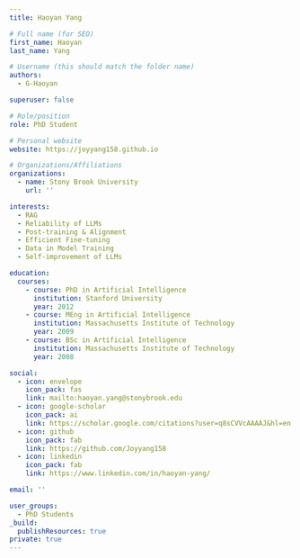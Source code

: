 ```yaml
---
title: Haoyan Yang

# Full name (for SEO)
first_name: Haoyan
last_name: Yang

# Username (this should match the folder name)
authors:
  - G-Haoyan

superuser: false

# Role/position
role: PhD Student

# Personal website
website: https://joyyang158.github.io

# Organizations/Affiliations
organizations:
  - name: Stony Brook University
    url: ''

interests:
  - RAG
  - Reliability of LLMs
  - Post-training & Alignment
  - Efficient Fine-tuning
  - Data in Model Training
  - Self-improvement of LLMs

education:
  courses:
    - course: PhD in Artificial Intelligence
      institution: Stanford University
      year: 2012
    - course: MEng in Artificial Intelligence
      institution: Massachusetts Institute of Technology
      year: 2009
    - course: BSc in Artificial Intelligence
      institution: Massachusetts Institute of Technology
      year: 2008

social:
  - icon: envelope
    icon_pack: fas
    link: mailto:haoyan.yang@stonybrook.edu
  - icon: google-scholar
    icon_pack: ai
    link: https://scholar.google.com/citations?user=q8sCVVcAAAAJ&hl=en
  - icon: github
    icon_pack: fab
    link: https://github.com/Joyyang158
  - icon: linkedin
    icon_pack: fab
    link: https://www.linkedin.com/in/haoyan-yang/

email: ''

user_groups:
  - PhD Students
_build:
  publishResources: true
private: true
---
```

